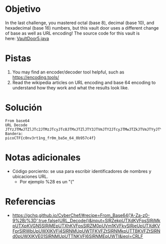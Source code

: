 # Objetivo
In the last challenge, you mastered octal (base 8), decimal (base 10), and hexadecimal (base 16) numbers, but this vault door uses a different change of base as well as URL encoding! The source code for this vault is here: [VaultDoor5.java](https://jupiter.challenges.picoctf.org/static/0a53bf0deaba6919f98d8550c35aa253/VaultDoor5.java)
# Pistas
1. You may find an encoder/decoder tool helpful, such as https://encoding.tools/
2. Read the wikipedia articles on URL encoding and base 64 encoding to understand how they work and what the results look like.
# Solución
```
From base64
URL Decode
JTYzJTMwJTZlJTc2JTMzJTcyJTc0JTMxJTZlJTY3JTVmJTY2JTcyJTMwJTZkJTVmJTYyJTYxJTM1JTY1JTVmJTM2JTM0JTVmJTMwJTYyJTM5JTM1JTM3JTYzJTM0JTY2
Bandera:
picoCTF{c0nv3rt1ng_fr0m_ba5e_64_0b957c4f}
```
# Notas adicionales
- Código porciento: se usa para escribir identificadores de nombres y ubicaciones URL.
	- Por ejemplo %28 es un "("
# Referencias
- https://gchq.github.io/CyberChef/#recipe=From_Base64('A-Za-z0-9%2B/%3D',true,false)URL_Decode()&input=SlRZekpUTXdKVFpsSlRjMkpUTXpKVGN5SlRjMEpUTXhKVFpsSlRZM0pUVm1KVFkySlRjeUpUTXdKVFprSlRWbUpUWXlKVFl4SlRNMUpUWTFKVFZtSlRNMkpUTTBKVFZtSlRNd0pUWXlKVE01SlRNMUpUTTNKVFl6SlRNMEpUWTI&ieol=CRLF
